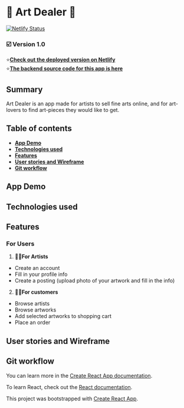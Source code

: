 # 🎨 Art Dealer 🎨

[![Netlify Status](https://api.netlify.com/api/v1/badges/d49ea381-90b2-4ab3-81af-0ad7eb30b663/deploy-status)](https://app.netlify.com/sites/art-dealer/deploys)

### ☑️ Version 1.0

⭐️[**Check out the deployed version on Netlify**](https://art-dealer.netlify.com/) <br/>
⭐️[**The backend source code for this app is here**](https://github.com/Sofialav/artDealer-server)

## Summary

Art Dealer is an app made for artists to sell fine arts online, and for art-lovers to find art-pieces they would like to get.

## Table of contents

- [**App Demo**](#app-demo)
- [**Technologies used**](#technologies-used)
- [**Features**](#Features)
- [**User stories and Wireframe**](#User-stories-and-Wireframe)
- [**Git workflow**](#Git-workflow)

## App Demo

## Technologies used

## Features

### For Users

1. 👨‍🎨**For Artists**

- Create an account
- Fill in your profile info
- Create a posting (upload photo of your artwork and fill in the info)

2. 👱‍♀️**For customers**

- Browse artists
- Browse artworks
- Add selected artworks to shopping cart
- Place an order

## User stories and Wireframe

## Git workflow

You can learn more in the [Create React App documentation](https://facebook.github.io/create-react-app/docs/getting-started).

To learn React, check out the [React documentation](https://reactjs.org/).

This project was bootstrapped with [Create React App](https://github.com/facebook/create-react-app).
